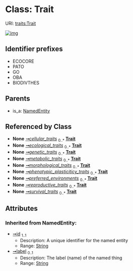 
# Class: Trait




URI: [traits:Trait](http://w3id.org/ontogpt/traits/Trait)


[![img](https://yuml.me/diagram/nofunky;dir:TB/class/[Taxon]-%20cellular_traits%200..*>[Trait&#124;id(i):string;label(i):string%20%3F],[Taxon]-%20ecological_traits%200..*>[Trait],[Taxon]-%20genetic_traits%200..*>[Trait],[Taxon]-%20metabolic_traits%200..*>[Trait],[Taxon]-%20morphological_traits%200..*>[Trait],[Taxon]-%20phenotypic_plasticiticy_traits%200..*>[Trait],[Taxon]-%20preferred_environments%200..*>[Trait],[Taxon]-%20reproductive_traits%200..*>[Trait],[Taxon]-%20survival_traits%200..*>[Trait],[NamedEntity]^-[Trait],[Taxon],[NamedEntity])](https://yuml.me/diagram/nofunky;dir:TB/class/[Taxon]-%20cellular_traits%200..*>[Trait&#124;id(i):string;label(i):string%20%3F],[Taxon]-%20ecological_traits%200..*>[Trait],[Taxon]-%20genetic_traits%200..*>[Trait],[Taxon]-%20metabolic_traits%200..*>[Trait],[Taxon]-%20morphological_traits%200..*>[Trait],[Taxon]-%20phenotypic_plasticiticy_traits%200..*>[Trait],[Taxon]-%20preferred_environments%200..*>[Trait],[Taxon]-%20reproductive_traits%200..*>[Trait],[Taxon]-%20survival_traits%200..*>[Trait],[NamedEntity]^-[Trait],[Taxon],[NamedEntity])

## Identifier prefixes

 * ECOCORE
 * PATO
 * GO
 * OBA
 * BIODIVTHES

## Parents

 *  is_a: [NamedEntity](NamedEntity.md)

## Referenced by Class

 *  **None** *[➞cellular_traits](taxon__cellular_traits.md)*  <sub>0..\*</sub>  **[Trait](Trait.md)**
 *  **None** *[➞ecological_traits](taxon__ecological_traits.md)*  <sub>0..\*</sub>  **[Trait](Trait.md)**
 *  **None** *[➞genetic_traits](taxon__genetic_traits.md)*  <sub>0..\*</sub>  **[Trait](Trait.md)**
 *  **None** *[➞metabolic_traits](taxon__metabolic_traits.md)*  <sub>0..\*</sub>  **[Trait](Trait.md)**
 *  **None** *[➞morphological_traits](taxon__morphological_traits.md)*  <sub>0..\*</sub>  **[Trait](Trait.md)**
 *  **None** *[➞phenotypic_plasticiticy_traits](taxon__phenotypic_plasticiticy_traits.md)*  <sub>0..\*</sub>  **[Trait](Trait.md)**
 *  **None** *[➞preferred_environments](taxon__preferred_environments.md)*  <sub>0..\*</sub>  **[Trait](Trait.md)**
 *  **None** *[➞reproductive_traits](taxon__reproductive_traits.md)*  <sub>0..\*</sub>  **[Trait](Trait.md)**
 *  **None** *[➞survival_traits](taxon__survival_traits.md)*  <sub>0..\*</sub>  **[Trait](Trait.md)**

## Attributes


### Inherited from NamedEntity:

 * [➞id](namedEntity__id.md)  <sub>1..1</sub>
     * Description: A unique identifier for the named entity
     * Range: [String](types/String.md)
 * [➞label](namedEntity__label.md)  <sub>0..1</sub>
     * Description: The label (name) of the named thing
     * Range: [String](types/String.md)
